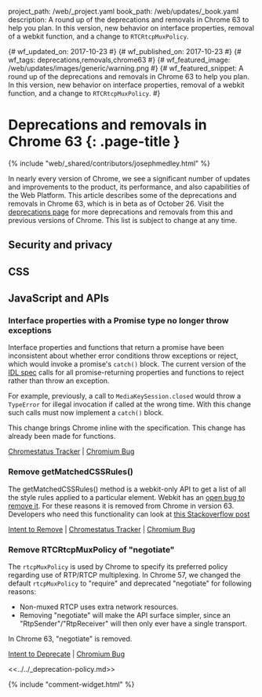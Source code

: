 project_path: /web/_project.yaml
book_path: /web/updates/_book.yaml
description: A round up of the deprecations and removals in Chrome 63 to help you plan. In this version, new behavior on interface properties, removal of a webkit function, and a change to <code>RTCRtcpMuxPolicy</code>.

{# wf_updated_on: 2017-10-23 #}
{# wf_published_on: 2017-10-23 #}
{# wf_tags: deprecations,removals,chrome63 #}
{# wf_featured_image: /web/updates/images/generic/warning.png #}
{# wf_featured_snippet: A round up of the deprecations and removals in Chrome 63 to help you plan. In this version, new behavior on interface properties, removal of a webkit function, and a change to <code>RTCRtcpMuxPolicy</code>. #}

# Deprecations and removals in Chrome 63 {: .page-title }

{% include "web/_shared/contributors/josephmedley.html" %}

In nearly every version of Chrome, we see a significant number of updates and
improvements to the product, its performance, and also capabilities of the Web
Platform. This article describes some of the deprecations and removals in
Chrome 63, which is in beta as of October 26. Visit the
[deprecations page](https://developers.google.com/web/updates/tags/deprecations)
for more deprecations and removals from this and previous versions of Chrome.
This list is subject to change at any time.

## Security and privacy

## CSS

## JavaScript and APIs

### Interface properties with a Promise type no longer throw exceptions

Interface properties and functions that return a promise have been inconsistent
about whether error conditions throw exceptions or reject, which would invoke a
promise's `catch()` block. The current version of the [IDL
spec](https://heycam.github.io/webidl/)
calls for all promise-returning properties and functions to reject rather than
throw an exception.

For example, previously, a call to `MediaKeySession.closed` would throw a
`TypeError` for illegal invocation if called at the wrong time. With this change
such calls must now implement a `catch()` block.

This change brings Chrome inline with the specification. This change has already
been made for functions.

[Chromestatus Tracker](https://www.chromestatus.com/features/5654995223445504) &#124;
[Chromium Bug](https://bugs.chromium.org/p/chromium/issues/detail?id=758023)

### Remove getMatchedCSSRules()

The getMatchedCSSRules() method is a webkit-only API to get a list of all the
style rules applied to a particular element. Webkit has an [open bug to remove
it](https://bugs.webkit.org/show_bug.cgi?id=79653). For these reasons it is
removed from Chrome in version 63. Developers who need this functionality can
look at [this Stackoverflow post](https://stackoverflow.com/questions/2952667/find-all-css-rules-that-apply-to-an-element)

[Intent to Remove](https://groups.google.com/a/chromium.org/d/topic/blink-dev/-_Al0I5Rm9Q/discussion) &#124;
[Chromestatus Tracker](https://groups.google.com/a/chromium.org/d/topic/blink-dev/-_Al0I5Rm9Q/discussion) &#124;
[Chromium Bug](https://bugs.chromium.org/p/chromium/issues/detail?id=437569&desc=2)

### Remove RTCRtcpMuxPolicy of "negotiate"

The `rtcpMuxPolicy` is used by Chrome to specify its preferred policy regarding
use of RTP/RTCP multiplexing. In Chrome 57, we changed the default
`rtcpMuxPolicy` to "require" and deprecated "negotiate" for following reasons:

* Non-muxed RTCP uses extra network resources.
* Removing "negotiate" will make the API surface simpler, since an
  "RtpSender"/"RtpReceiver" will then only ever have a single transport.

In Chrome 63, "negotiate" is removed.

[Intent to Deprecate](https://groups.google.com/a/chromium.org/d/topic/blink-dev/OP2SGSWF5lo/discussion) &#124;
[Chromium Bug](https://bugs.chromium.org/p/chromium/issues/detail?id=685727)


<<../../_deprecation-policy.md>>

{% include "comment-widget.html" %}
